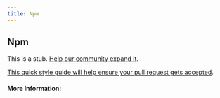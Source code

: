 ```yaml
---
title: Npm
---
```


## Npm

This is a stub. [Help our community expand it](https://github.com/freeCodeCamp/guide-articles/tree/master/articles/Tools/npm/index.md).

[This quick style guide will help ensure your pull request gets accepted](https://github.com/freeCodeCamp/guide-articles/blob/master/README.md).

<!-- The article goes here, in GitHub-flavored Markdown. Feel free to add YouTube videos, images, and CodePen/JSBin embeds  -->

#### More Information:
<!-- Please add any articles you think might be helpful to read before writing the article -->



